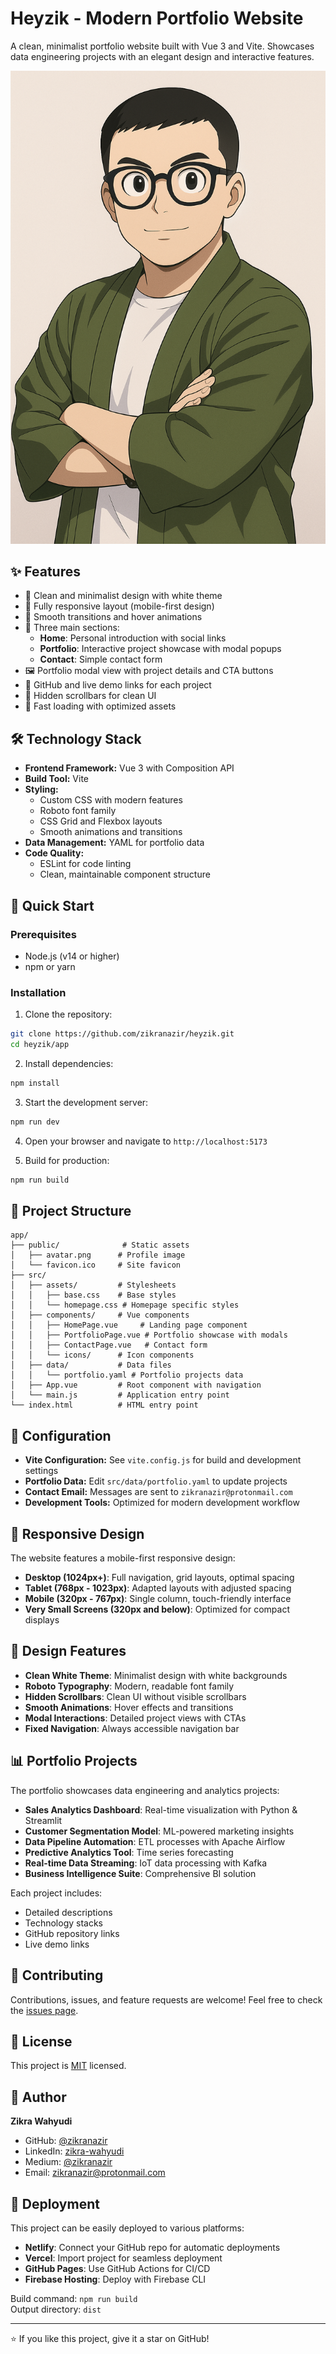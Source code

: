 # Heyzik - Modern Portfolio Website

A clean, minimalist portfolio website built with Vue 3 and Vite. Showcases data engineering projects with an elegant design and interactive features.

![Portfolio Preview](app/public/avatar.png)

## ✨ Features

- 🎨 Clean and minimalist design with white theme
- 📱 Fully responsive layout (mobile-first design)
- 🔄 Smooth transitions and hover animations
- 📑 Three main sections:
  - **Home**: Personal introduction with social links
  - **Portfolio**: Interactive project showcase with modal popups
  - **Contact**: Simple contact form
- 🖼️ Portfolio modal view with project details and CTA buttons
- 🔗 GitHub and live demo links for each project
- 💫 Hidden scrollbars for clean UI
- 🚀 Fast loading with optimized assets

## 🛠️ Technology Stack

- **Frontend Framework:** Vue 3 with Composition API
- **Build Tool:** Vite
- **Styling:** 
  - Custom CSS with modern features
  - Roboto font family
  - CSS Grid and Flexbox layouts
  - Smooth animations and transitions
- **Data Management:** YAML for portfolio data
- **Code Quality:**
  - ESLint for code linting
  - Clean, maintainable component structure

## 🚀 Quick Start

### Prerequisites

- Node.js (v14 or higher)
- npm or yarn

### Installation

1. Clone the repository:
```bash
git clone https://github.com/zikranazir/heyzik.git
cd heyzik/app
```

2. Install dependencies:
```bash
npm install
```

3. Start the development server:
```bash
npm run dev
```

4. Open your browser and navigate to `http://localhost:5173`

5. Build for production:
```bash
npm run build
```

## 🎯 Project Structure

```
app/
├── public/              # Static assets
│   ├── avatar.png      # Profile image
│   └── favicon.ico     # Site favicon
├── src/
│   ├── assets/         # Stylesheets
│   │   ├── base.css    # Base styles
│   │   └── homepage.css # Homepage specific styles
│   ├── components/     # Vue components
│   │   ├── HomePage.vue     # Landing page component
│   │   ├── PortfolioPage.vue # Portfolio showcase with modals
│   │   ├── ContactPage.vue   # Contact form
│   │   └── icons/      # Icon components
│   ├── data/           # Data files
│   │   └── portfolio.yaml # Portfolio projects data
│   ├── App.vue         # Root component with navigation
│   └── main.js         # Application entry point
└── index.html          # HTML entry point
```

## 🔧 Configuration

- **Vite Configuration:** See `vite.config.js` for build and development settings
- **Portfolio Data:** Edit `src/data/portfolio.yaml` to update projects
- **Contact Email:** Messages are sent to `zikranazir@protonmail.com`
- **Development Tools:** Optimized for modern development workflow

## 📱 Responsive Design

The website features a mobile-first responsive design:

- **Desktop (1024px+)**: Full navigation, grid layouts, optimal spacing
- **Tablet (768px - 1023px)**: Adapted layouts with adjusted spacing
- **Mobile (320px - 767px)**: Single column, touch-friendly interface
- **Very Small Screens (320px and below)**: Optimized for compact displays

## 🎨 Design Features

- **Clean White Theme**: Minimalist design with white backgrounds
- **Roboto Typography**: Modern, readable font family
- **Hidden Scrollbars**: Clean UI without visible scrollbars
- **Smooth Animations**: Hover effects and transitions
- **Modal Interactions**: Detailed project views with CTAs
- **Fixed Navigation**: Always accessible navigation bar

## 📊 Portfolio Projects

The portfolio showcases data engineering and analytics projects:

- **Sales Analytics Dashboard**: Real-time visualization with Python & Streamlit
- **Customer Segmentation Model**: ML-powered marketing insights
- **Data Pipeline Automation**: ETL processes with Apache Airflow
- **Predictive Analytics Tool**: Time series forecasting
- **Real-time Data Streaming**: IoT data processing with Kafka
- **Business Intelligence Suite**: Comprehensive BI solution

Each project includes:
- Detailed descriptions
- Technology stacks
- GitHub repository links
- Live demo links

## 🤝 Contributing

Contributions, issues, and feature requests are welcome! Feel free to check the [issues page](https://github.com/zikranazir/heyzik/issues).

## 📝 License

This project is [MIT](https://choosealicense.com/licenses/mit/) licensed.

## 👤 Author

**Zikra Wahyudi**
- GitHub: [@zikranazir](https://github.com/zikranazir)
- LinkedIn: [zikra-wahyudi](https://www.linkedin.com/in/zikra-wahyudi/)
- Medium: [@zikranazir](https://medium.com/@zikranazir)
- Email: zikranazir@protonmail.com

## 🚀 Deployment

This project can be easily deployed to various platforms:

- **Netlify**: Connect your GitHub repo for automatic deployments
- **Vercel**: Import project for seamless deployment
- **GitHub Pages**: Use GitHub Actions for CI/CD
- **Firebase Hosting**: Deploy with Firebase CLI

Build command: `npm run build`  
Output directory: `dist`

---

⭐️ If you like this project, give it a star on GitHub!